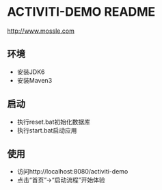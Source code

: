 ACTIVITI-DEMO README
=====================
http://www.mossle.com


环境
--------------------------------------

* 安装JDK6
* 安装Maven3

启动
--------------------------------------

* 执行reset.bat初始化数据库
* 执行start.bat启动应用

使用
--------------------------------------
* 访问http://localhost:8080/activiti-demo
* 点击“首页”->“启动流程”开始体验
